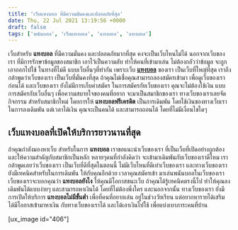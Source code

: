 ```yaml
---
title: 'เว็บแทงบอล ที่มีความมั่นคงและปลอดภัยที่สุด'
date: Thu, 22 Jul 2021 13:19:56 +0000
draft: false
tags: ['พนันบอล', 'เว็บแทงบอล', 'แทงบอล', 'แทงบอล']
---
```


เว็บสำหรับ **แทงบอล** ที่มีความมั่นคง และปลอดภัยมากที่สุด คงจะเป็นเว็บไหนไม่ได้ นอกจากเว็บของเรา ที่มีการรักษาข้อมูลของสมาชิก เอาไว้เป็นความลับ ทำให้คนที่เข้ามาเล่น ไม่ต้องกลัวว่าข้อมูล จะถูกเอาออกไปใช้ ในทางที่ไม่ดี แบบเว็บอื่นๆที่ทำกัน เพราะเว็บ [**แทงบอล**](/archives/) ของเรา เป็นเว็บที่ใหญ่ที่สุด เราถึงกล้าพูดว่าเว็บของเรา เป็นเว็บที่มั่นคงที่สุด ถ้าคุณไม่เชื่อคุณสามารถลองสมัครเข้ามา เพื่อดูเว็บของเราก่อนได้ และเว็บของเรา ยังไม่มีการเก็บค่าสมัคร ในการสมัครกัยเว็บของเรา คุณจะไม่ต้องใช้เงิน แบบการสมัครกับเว็บอื่นๆ เพื่อความสบายใจของคนที่อยาก จะมาเป็นสมาชิกของเรา ทางเว็บของเราเลยจัดกิจกรรม สำหรับสมาชิกใหม่ โดยการให้ **แทงบอลฟรีเครดิต** เป็นการเดิมพัน โดยใช้เงินของทางเว็บเรา ในการลงเดิมพัน แต่เวลาได้เงิน คุณจะเป็นคนได้ และสามารถถอนได้ โดยที่ไม่มีเงื่อนไขใดๆ

**เว็บแทงบอลที่เปิดให้บริการยาวนานที่สุด**
------------------------------------------

ถ้าคุณกำลังมองหาเว็บ สำหรับในการ **แทงบอล** เราขอแนะนำเว็บของเรา ที่เป็นเว็บที่เปิดอย่างถูกต้อง และให้ความสำคัญกับสมาชิกเป็นหลัก หลายๆคนที่กำลังคิดว่า จะเข้ามาเดิมพันกับเว็บของเราดีไหม เรากล้าพูดเลยว่าเว็บของเรา เป็นเว็บที่ดีที่สุดในตอนนี้ ไม่มีเว็บไหนที่ดีเท่าเว็บของเรา และทางเว็บของเรา ยังมีเทคนิคสำหรับในการเดิมพัน ให้กับคุณอีกด้วย เวลาคุณสมัครเข้า มาเล่นพนันบอลในเว็บของเรา เว็บของเราจะบอกคุณว่า **แทงบอลยังไง** ให้คุณมีโอกาสชนะเว็บ ถ้าคุณได้รู้เทคนิคตรงนี้ไป ทำให้คุณลงเดิมพันได้แบบง่ายๆ และสามารถหาเงินได้ โดยที่ไม่ต้องพึ่งใคร และนอกจากนั้น ทางเว็บของเรา ยังมีการเปิดให้บริการ **แทงบอลไม่มีขั้นต่ำ** เพื่อที่คนที่อยากเล่น อยู่ในช่วงวัยเรียน แต่อยากหารายได้เสริม ได้มีโอกาสเข้ามาหาเงิน กับทางเว็บของเราได้ และได้เอาเงินไปใช้ เพื่อแบ่งเบาภาระคนที่บ้าน

\[ux\_image id="406"\]